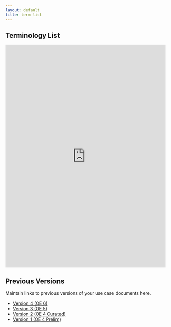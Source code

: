 ```yaml
---
layout: default
title: term list
---
```


## Terminology List

<iframe src="https://docs.google.com/spreadsheets/d/e/2PACX-1vQOPChpdwRggLbs-DxZqPAsSHfB3lK-7Ko_iwL9b_QohxeusNRwG6UgLbmHiakVOg/pubhtml?widget=true&amp;headers=false" style="width: 100%;height: 700px;border: none;"></iframe>

## Previous Versions

<p class="message-highlight">Maintain links to previous versions of your use case documents here.</p>

- [Version 4 (OE 6)](files/OE_6_WhentoGoWhere_CuratedTermList_Clean.xlsx)
- [Version 3 (OE 5)](files/OE_5_WhentoGoWhere_CuratedTermList_Clean.xlsx)
- [Version 2 (OE 4 Curated)](files/OE_4_WhentoGoWhere_CuratedTermList.xlsx)
- [Version 1 (OE 4 Prelim)](files/OE_4_WhenToGoWhere_TermList_Prelim.xlsx)
